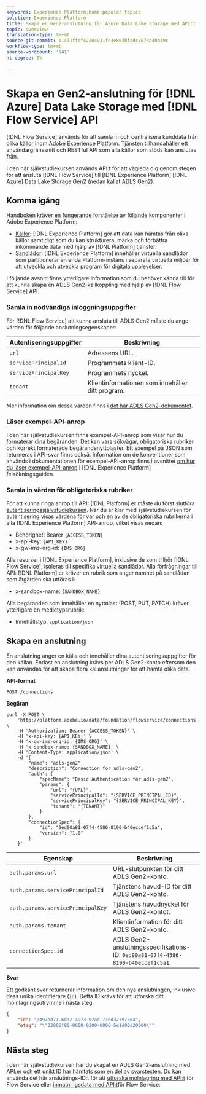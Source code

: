 ```yaml
---
keywords: Experience Platform;home;popular topics
solution: Experience Platform
title: Skapa en Gen2-anslutning för Azure Data Lake Storage med API:t för Flow Service
topic: overview
translation-type: tm+mt
source-git-commit: 11431ffcfc2204931fe3e863bfadc7878a40b49c
workflow-type: tm+mt
source-wordcount: '541'
ht-degree: 0%

---
```



# Skapa en Gen2-anslutning för [!DNL Azure] Data Lake Storage med [!DNL Flow Service] API

[!DNL Flow Service] används för att samla in och centralisera kunddata från olika källor inom Adobe Experience Platform. Tjänsten tillhandahåller ett användargränssnitt och RESTful API som alla källor som stöds kan anslutas från.

I den här självstudiekursen används API:t för att vägleda dig genom stegen för att ansluta [!DNL Flow Service] till [!DNL Experience Platform] [!DNL Azure] Data Lake Storage Gen2 (nedan kallat ADLS Gen2).

## Komma igång

Handboken kräver en fungerande förståelse av följande komponenter i Adobe Experience Platform:

* [Källor](../../../../home.md): [!DNL Experience Platform] gör att data kan hämtas från olika källor samtidigt som du kan strukturera, märka och förbättra inkommande data med hjälp av [!DNL Platform] tjänster.
* [Sandlådor](../../../../../sandboxes/home.md): [!DNL Experience Platform] innehåller virtuella sandlådor som partitionerar en enda Platform-instans i separata virtuella miljöer för att utveckla och utveckla program för digitala upplevelser.

I följande avsnitt finns ytterligare information som du behöver känna till för att kunna skapa en ADLS Gen2-källkoppling med hjälp av [!DNL Flow Service] API.

### Samla in nödvändiga inloggningsuppgifter

För [!DNL Flow Service] att kunna ansluta till ADLS Gen2 måste du ange värden för följande anslutningsegenskaper:

| Autentiseringsuppgifter | Beskrivning |
| ---------- | ----------- |
| `url` | Adressens URL. |
| `servicePrincipalId` | Programmets klient-ID. |
| `servicePrincipalKey` | Programmets nyckel. |
| `tenant` | Klientinformationen som innehåller ditt program. |

Mer information om dessa värden finns i [det här ADLS Gen2-dokumentet](https://docs.microsoft.com/en-us/azure/data-factory/connector-azure-data-lake-storage).

### Läser exempel-API-anrop

I den här självstudiekursen finns exempel-API-anrop som visar hur du formaterar dina begäranden. Det kan vara sökvägar, obligatoriska rubriker och korrekt formaterade begärandenyttolaster. Ett exempel på JSON som returneras i API-svar finns också. Information om de konventioner som används i dokumentationen för exempel-API-anrop finns i avsnittet [om hur du läser exempel-API-anrop](../../../../../landing/troubleshooting.md#how-do-i-format-an-api-request) i [!DNL Experience Platform] felsökningsguiden.

### Samla in värden för obligatoriska rubriker

För att kunna ringa anrop till API: [!DNL Platform] er måste du först slutföra [autentiseringssjälvstudiekursen](../../../../../tutorials/authentication.md). När du är klar med självstudiekursen för autentisering visas värdena för var och en av de obligatoriska rubrikerna i alla [!DNL Experience Platform] API-anrop, vilket visas nedan:

* Behörighet: Bearer `{ACCESS_TOKEN}`
* x-api-key: `{API_KEY}`
* x-gw-ims-org-id: `{IMS_ORG}`

Alla resurser i [!DNL Experience Platform], inklusive de som tillhör [!DNL Flow Service], isoleras till specifika virtuella sandlådor. Alla förfrågningar till API: [!DNL Platform] er kräver en rubrik som anger namnet på sandlådan som åtgärden ska utföras i:

* x-sandbox-name: `{SANDBOX_NAME}`

Alla begäranden som innehåller en nyttolast (POST, PUT, PATCH) kräver ytterligare en medietypsrubrik:

* Innehållstyp: `application/json`

## Skapa en anslutning

En anslutning anger en källa och innehåller dina autentiseringsuppgifter för den källan. Endast en anslutning krävs per ADLS Gen2-konto eftersom den kan användas för att skapa flera källanslutningar för att hämta olika data.

**API-format**

```http
POST /connections
```

**Begäran**

```shell
curl -X POST \
    'http://platform.adobe.io/data/foundation/flowservice/connections' \
    -H 'Authorization: Bearer {ACCESS_TOKEN}' \
    -H 'x-api-key: {API_KEY}' \
    -H 'x-gw-ims-org-id: {IMS_ORG}' \
    -H 'x-sandbox-name: {SANDBOX_NAME}' \
    -H 'Content-Type: application/json' \
    -d '{
        "name": "adls-gen2",
        "description": "Connection for adls-gen2",
        "auth": {
            "specName": "Basic Authentication for adls-gen2",
            "params": {
                "url": "{URL}",
                "servicePrincipalId": "{SERVICE_PRINCIPAL_ID}",
                "servicePrincipalKey": "{SERVICE_PRINCIPAL_KEY}",
                "tenant": "{TENANT}"
            }
        },
        "connectionSpec": {
            "id": "0ed90a81-07f4-4586-8190-b40eccef1c5a",
            "version": "1.0"
        }
    }'
```

| Egenskap | Beskrivning |
| -------- | ----------- |
| `auth.params.url` | URL-slutpunkten för ditt ADLS Gen2-konto. |
| `auth.params.servicePrincipalId` | Tjänstens huvud-ID för ditt ADLS Gen2-konto. |
| `auth.params.servicePrincipalKey` | Tjänstens huvudnyckel för ADLS Gen2-kontot. |
| `auth.params.tenant` | Klientinformation för ditt ADLS Gen2-konto. |
| `connectionSpec.id` | ADLS Gen2-anslutningsspecifikations-ID: `0ed90a81-07f4-4586-8190-b40eccef1c5a1`. |

**Svar**

Ett godkänt svar returnerar information om den nya anslutningen, inklusive dess unika identifierare (`id`). Detta ID krävs för att utforska ditt molnlagringsutrymme i nästa steg.

```json
{
    "id": "7497ad71-6d32-4973-97ad-716d32797304",
    "etag": "\"23005f80-0000-0200-0000-5e1d00a20000\""
}
```

## Nästa steg

I den här självstudiekursen har du skapat en ADLS Gen2-anslutning med API:er och ett unikt ID har hämtats som en del av svarstexten. Du kan använda det här anslutnings-ID:t för att [utforska molnlagring med API:t](../../explore/cloud-storage.md) för Flow Service eller [inmatningsdata med API:t](../../cloud-storage-parquet.md)för Flow Service.
